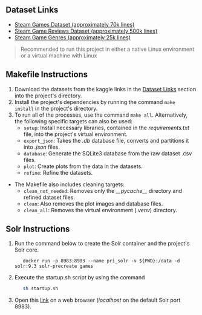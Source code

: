 ## Dataset Links 
- [Steam Games Dataset (approximately 70k lines)](https://www.kaggle.com/datasets/mexwell/steamgames)
- [Steam Game Reviews Dataset (approximately 500k lines)](https://www.kaggle.com/datasets/andrewmvd/steam-reviews)
- [Steam Game Genres (approximately 25k lines)](https://www.kaggle.com/datasets/danieliusv/steam-games-genres)


>Recommended to run this project in either a native Linux environment or a virtual machine with Linux

## Makefile Instructions  

1. Download the datasets from the kaggle links in the [Dataset Links](#dataset-links) section into the project's directory.
2. Install the project's dependencies by running the command `make install` in the project's directory.
3. To run all of the processes, use the command `make all`. Alternatively, the following specific targets can also be used:
   - `setup`: Install necessary libraries, contained in the *requirements.txt* file, into the project's virtual environment.
   - `export_json`: Takes the *.db* database file, converts and partitions it into *.json* files.
   - `database`: Generate the SQLite3 database from the raw dataset .csv files.
   - `plot`: Create plots from the data in the datasets.
   - `refine`: Refine the datasets.
- The Makefile also includes cleaning targets:
   - `clean_not_needed`: Removes only the *\_\_pycache__* directory and refined dataset files.
   - `clean`: Also removes the plot images and database files.
   - `clean_all`: Removes the virtual environment (*.venv*) directory.


## Solr Instructions

1. Run the command below to create the Solr container and the project's Solr core.
   ```docker
      docker run -p 8983:8983 --name pri_solr -v ${PWD}:/data -d solr:9.3 solr-precreate games
   ```
2. Execute the startup.sh script by using the command
   ```bash
      sh startup.sh
   ```
3. Open this [link](http://localhost:8983) on a web browser (*localhost* on the default Solr port 8983).
